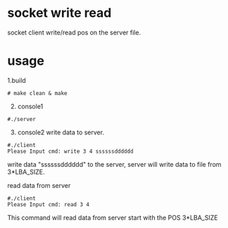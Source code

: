 # socket write read
socket client write/read pos on the server file.

# usage 
1.build
```
# make clean & make 
```
2. console1
```
#./server
```
3. console2
write data to server.
```
#./client
Please Input cmd: write 3 4 ssssssdddddd
```
write data "ssssssdddddd" to the server, server will write data to file from 3*LBA_SIZE.

read data from server
```
#./client
Please Input cmd: read 3 4 
```
This command will read data from server start with the POS 3*LBA_SIZE
